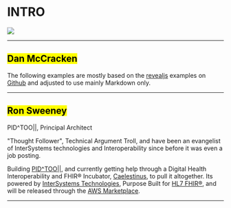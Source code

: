 <!-- .slide: data-background="#000" -->

# INTRO <!-- .element: class="r-fit-text" -->

<img src="{{ site.baseurl }}/assets/images/gitops_iko_sweeney_mccracken.jpeg"/>

---

<!-- .slide: data-background-transition="slide" data-background="{{asset_folder}}/bg-devsoperative.png" -->

## <mark>Dan McCracken</mark>

The following examples are mostly based on the [revealjs](https://revealjs.com/) examples on [Github](https://github.com/hakimel/reveal.js/tree/master/examples) and adjusted to use mainly Markdown only.

---
<!-- .slide: data-background-transition="slide" data-background="{{asset_folder}}/tire-fhir.png" -->

## <mark>Ron Sweeney</mark>

PID^TOO||, Principal Architect

"Thought Follower", Technical Argument Troll, and have been an evangelist of InterSystems technologies and Interoperability since before it was even a job posting.

Building [PID^TOO||](https://www.pidtoo.com/), and currently getting help through a Digital Health Interoperability and FHIR® Incubator, [Caelestinus](https://www.caelestinus.tech/), to pull it altogether.  Its powered by [InterSystems Technologies](https://www.intersystems.com), Purpose Built for [HL7 FHIR®](https://hl7.org/fhir/R4/overview.html), and will be released through the [AWS Marketplace](https://aws.amazon.com/marketplace/).


---